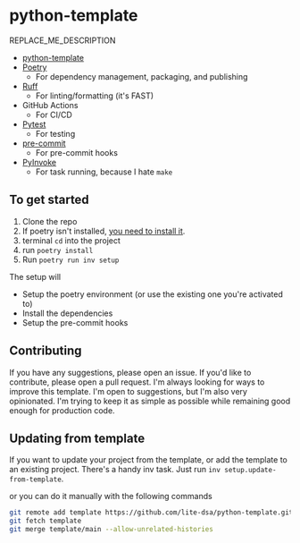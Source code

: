 # python-template
REPLACE_ME_DESCRIPTION

* [python-template](https://github.com/lite-dsa/python-template)
* [Poetry](https://python-poetry.org/)
    * For dependency management, packaging, and publishing
* [Ruff](https://github.com/astral-sh/ruff)
    * For linting/formatting (it's FAST)
* GitHub Actions
    * For CI/CD
* [Pytest](https://docs.pytest.org/en/8.2.x/)
    * For testing
* [pre-commit](https://pre-commit.com/)
    * For pre-commit hooks
* [PyInvoke](http://www.pyinvoke.org/)
    * For task running, because I hate `make`


## To get started
1. Clone the repo
2. If poetry isn't installed, [you need to install it](https://python-poetry.org/docs/#installation).  
3. terminal `cd` into the project
3. run `poetry install`
3. Run `poetry run inv setup`
    

The setup will  
* Setup the poetry environment (or use the existing one you're activated to)
* Install the dependencies
* Setup the pre-commit hooks 

## Contributing
If you have any suggestions, please open an issue.  If you'd like to contribute, please open a pull request.  I'm always looking for ways to improve this template. I'm open to suggestions, but I'm also very opinionated.  I'm trying to keep it as simple as possible while remaining good enough for production code.

## Updating from template
If you want to update your project from the template, or add the template to an existing project. 
There's a handy inv task. Just run `inv setup.update-from-template`.

or you can do it manually with the following commands

```bash
git remote add template https://github.com/lite-dsa/python-template.git
git fetch template
git merge template/main --allow-unrelated-histories
```
